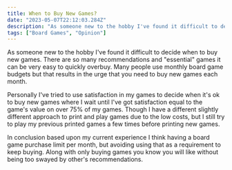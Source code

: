```yaml
---
title: When to Buy New Games?
date: "2023-05-07T22:12:03.284Z"
description: "As someone new to the hobby I've found it difficult to decide when to buy new games."
tags: ["Board Games", "Opinion"]
---
```


As someone new to the hobby I've found it difficult to decide when to buy new games. There are so many recommendations and "essential" games it can be very easy to quickly overbuy. Many people use monthly board game budgets but that results in the urge that you need to buy new games each month.

Personally I've tried to use satisfaction in my games to decide when it's ok to buy new games where I wait until I've got satisfaction equal to the game's value on over 75% of my games. Though I have a different slightly different approach to print and play games due to the low costs, but I still try to play my previous printed games a few times before printing new games.

In conclusion based upon my current experience I think having a board game purchase limit per month, but avoiding using that as a requirement to keep buying. Along with only buying games you know you will like without being too swayed by other's recommendations.

